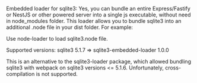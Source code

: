 Embedded loader for sqlite3:
Yes, you can bundle an entire Express/Fastify or NestJS or other powered server into a single js executable, without need in node_modules folder.
This loader allows you to bundle sqlite3 into an additional .node file in your dist folder. For example:

Use node-loader to load sqlite3.node file.

Supported versions: sqlite3 5.1.7 => sqlite3-embedded-loader 1.0.0

This is an alternative to the sqlite3-loader package, which allowed bundling sqlite3 with webpack on sqlite3 versions <= 5.1.6.
Unfortunately, cross-compilation is not supported.